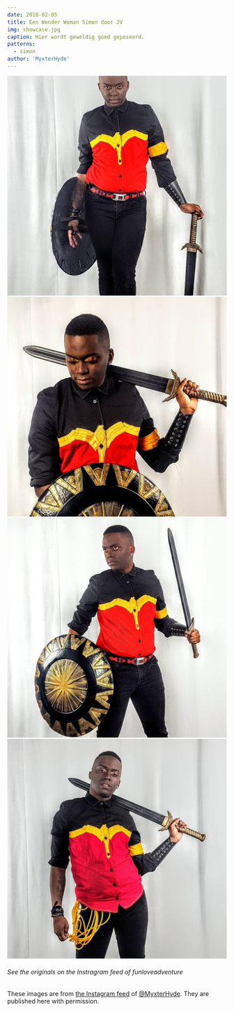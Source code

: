 ```yaml
---
date: 2018-02-05
title: Een Wonder Woman Simon door JV
img: showcase.jpg
caption: Hier wordt geweldig goed geposeerd.
patterns:
  - simon
author: 'MyxterHyde'
---
```


![Een andere kant](view2.jpg) ![Een andere kant](view3.jpg) ![Een andere kant](view4.jpg) ![Een andere kant](view5.jpg)

<Note>

###### See the originals on the Instragram feed of funloveadventure

These images are from 
[the Instagram feed](https://www.instagram.com/myxterhyde/)
of [@MyxterHyde](/users/MyxterHyde).
They are published here with permission.

</Note>



